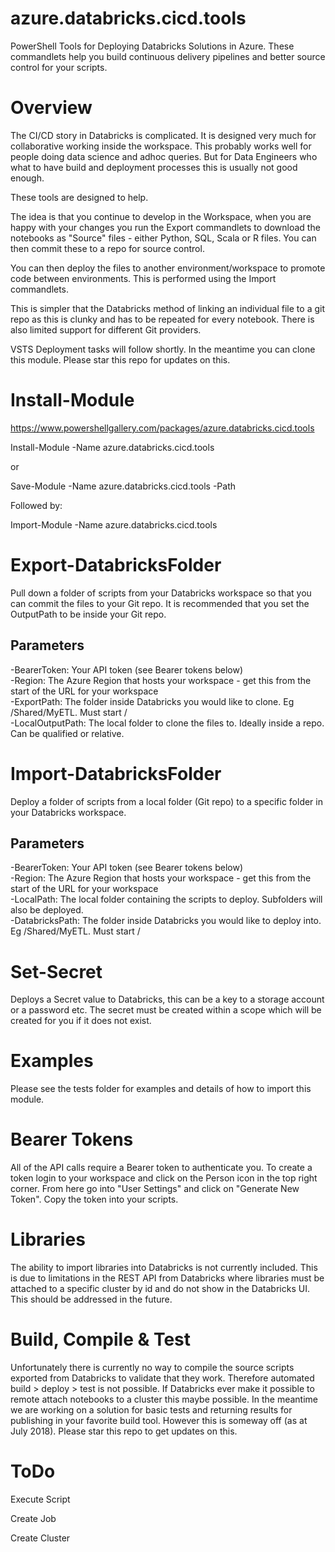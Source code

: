 # azure.databricks.cicd.tools
PowerShell Tools for Deploying Databricks Solutions in Azure. These commandlets help you build continuous delivery pipelines and better source control for your scripts.

# Overview
The CI/CD story in Databricks is complicated. It is designed very much for collaborative working inside the workspace. This probably works well for people doing data science and adhoc queries. But for Data Engineers who what to have build and deployment processes this is usually not good enough.

These tools are designed to help.<br>

The idea is that you continue to develop in the Workspace, when you are happy with your changes you run the Export commandlets to download the notebooks as "Source" files - either Python, SQL, Scala or R files. You can then commit these to a repo for source control. 

You can then deploy the files to another environment/workspace to promote code between environments. This is performed using the Import commandlets.

This is simpler that the Databricks method of linking an individual file to a git repo as this is clunky and has to be repeated for every notebook. There is also limited support for different Git providers.

VSTS Deployment tasks will follow shortly. In the meantime you can clone this module. Please star this repo for updates on this.

# Install-Module
https://www.powershellgallery.com/packages/azure.databricks.cicd.tools

Install-Module -Name azure.databricks.cicd.tools

or

Save-Module -Name azure.databricks.cicd.tools -Path <path>

Followed by:

Import-Module -Name azure.databricks.cicd.tools

# Export-DatabricksFolder
Pull down a folder of scripts from your Databricks workspace so that you can commit the files to your Git repo. It is recommended that you set the OutputPath to be inside your Git repo.

## Parameters
-BearerToken: Your API token (see Bearer tokens below)<br>
-Region: The Azure Region that hosts your workspace - get this from the start of the URL for your workspace<br>
-ExportPath: The folder inside Databricks you would like to clone. Eg /Shared/MyETL. Must start /<br>
-LocalOutputPath: The local folder to clone the files to. Ideally inside a repo. Can be qualified or relative.<br>

# Import-DatabricksFolder
Deploy a folder of scripts from a local folder (Git repo) to a specific folder in your Databricks workspace.

## Parameters
-BearerToken: Your API token (see Bearer tokens below)<br>
-Region: The Azure Region that hosts your workspace - get this from the start of the URL for your workspace<br>
-LocalPath: The local folder containing the scripts to deploy. Subfolders will also be deployed.<br>
-DatabricksPath: The folder inside Databricks you would like to deploy into. Eg /Shared/MyETL. Must start /<br>

# Set-Secret
Deploys a Secret value to Databricks, this can be a key to a storage account or a password etc. The secret must be created within a scope which will be created for you if it does not exist.

# Examples
Please see the tests folder for examples and details of how to import this module.

# Bearer Tokens
All of the API calls require a Bearer token to authenticate you. To create a token login to your workspace and click on the Person icon in the top right corner. From here go into "User Settings" and click on "Generate New Token". Copy the token into your scripts.

# Libraries
The ability to import libraries into Databricks is not currently included. This is due to limitations in the REST API from Databricks where libraries must be attached to a specific cluster by id and do not show in the Databricks UI. This should be addressed in the future.

# Build, Compile & Test
Unfortunately there is currently no way to compile the source scripts exported from Databricks to validate that they work. Therefore automated build > deploy > test is not possible. If Databricks ever make it possible to remote attach notebooks to a cluster this maybe possible. In the meantime we are working on a solution for basic tests and returning results for publishing in your favorite build tool. However this is someway off (as at July 2018). Please star this repo to get updates on this.

# ToDo
Execute Script

Create Job

Create Cluster

